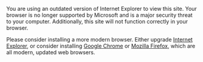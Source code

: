You are using an outdated version of Internet Explorer to view this site. Your browser is no longer supported by Microsoft and is a major security threat to your computer. Additionally, this site will not function correctly in your browser.

Please consider installing a more modern browser. Either upgrade [Internet Explorer](http://pcsupport.about.com/od/browsers/f/update-internet-explorer.htm), or consider installing [Google Chrome](https://www.google.com/chrome/) or [Mozilla Firefox](https://www.mozilla.org/en-US/firefox/new/), which are all modern, updated web browsers.